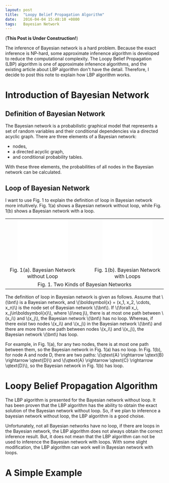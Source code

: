 ```yaml
---
layout: post
title:  "Loopy Belief Propagation Algorithm"
date:   2016-04-04 15:48:10 +0800
tags:   Bayesian Network
---
```

(**This Post is Under Construction!**)
<script type="text/x-mathjax-config"> 
MathJax.Hub.Config({ 
    TeX: { 
        Macros: { 
            cnode: ['{#1}^*', 1],  
            pnode: ['{}^{*}\\!{#1}', 1],  
            bnt:   ['\\mathscr{B}', 0],
        } 
    } 
}); 
</script> 

The inference of Bayesian network is a hard problem. Because the exact inference is NP-hard, some approximate infenence  algorithm is developed to reduce the computational complexity. The Loopy Belief Propagation (LBP) algorithm is one of approximate infenence  algorithms, and the existing article about LBP algorithm don't have the detail. Therefore, I decide to post this note to explain how LBP algorithm works.

# Introduction of Bayesian Network

## Definition of Bayesian Network
The Bayesian network is a probabilistic graphical model that represents a set of random variables and their conditional dependencies via a directed acyclic graph. There are three elements of a Bayesian network:

* nodes,
* a directed acyclic graph,
* and conditional probability tables.

With these three elements, the probabilities of all nodes in the Bayesian network can be calculated.

## Loop of Bayesian Network
I want to use Fig. 1 to explain the definition of loop in Bayesian network more intuitively. Fig. 1(a) shows a Bayesian network without loop, while Fig. 1(b) shows a Bayesian network with a loop.

<div align = "center">
<table>
<tr>
    <td align="center">
        <embed src = "/figures/Bayesian.Network.without.Loop.svg" width="159.688883556px"><br>
        <figcaption>Fig. 1(a). Bayesian Network without Loop</figcaption>
    </td>
    <td width="20px">
    </td>
    <td align="center">
        <embed src = "/figures/Bayesian.Network.with.Loops.svg" width="159.688883556px"><br>
        <figcaption>Fig. 1(b). Bayesian Network with Loops</figcaption>
    </td>
</tr>
<tr>
    <td colspan="3" align="center">
        <figcaption>Fig. 1. Two Kinds of Bayesian Networks</figcaption>
    </td>
</tr>
</table>
</div>

The definition of loop in Bayesian network is given as follows. Assume that \\(\bnt\\) is a Bayesian network, and \\(\boldsymbol{x} = (x_1, x_2, \cdots, x_n)\\) is the node set of Bayesian network \\(\bnt\\). If \\(\forall x_i, x_j\in\boldsymbol{x}\\), where \\(i\neq j\\), there is at most one path between \\(x_i\\) and \\(x_j\\), the Bayesian network \\(\bnt\\) has no loop. Whereas, if there exist two nodes \\(x_i\\) and \\(x_j\\) in the Bayesian network \\(\bnt\\) and there are more than one path between nodes \\(x_i\\) and \\(x_j\\), the Bayesian network \\(\bnt\\) has loop.

For example, in Fig. 1(a), for any two nodes, there is at most one path between them, so the Bayesian network in Fig. 1(a) has no loop. In Fig. 1(b), for node A and node D, there are two paths: \\(\qtext{A} \rightarrow \qtext{B} \rightarrow \qtext{D}\\) and \\(\qtext{A} \rightarrow \qtext{C} \rightarrow \qtext{D}\\), so the Bayesian network in Fig. 1(b) has loop. 

# Loopy Belief Propagation Algorithm
The LBP algorithm is presented for the Bayesian network without loop. It has been proven that the LBP algorithm has the ability to obtain the exact solution of the Bayesian network without loop. So, if we plan to inference a bayesian network without loop, the LBP algorithm is a good choise.

Unfortunately, not all Bayesian networks have no loop, if there are loops in the Bayesian network, the LBP algorithm does not always obtain the correct inference result. But, it does not mean that the LBP algorithm can not be used to inference the Bayesian network with loops. With some slight modification, the LBP algorithm can work well in Bayesian network with loops.





# A Simple Example